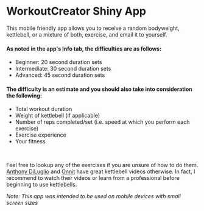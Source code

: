 # WorkoutCreator Shiny App

This mobile friendly app allows you to receive a random bodyweight, kettlebell, or a mixture of both, exercise, and email it to yourself.

#### As noted in the app's Info tab, the difficulties are as follows:
* Beginner: 20 second duration sets
* Intermediate: 30 second duration sets
* Advanced: 45 second duration sets

#### The difficulty is an estimate and you should also take into consideration the following:
* Total workout duration
* Weight of kettlebell (if applicable)
* Number of reps completed/set (i.e. speed at which you perform each exercise)
* Exercise experience
* Your fitness

<br>

Feel free to lookup any of the exercises if you are unsure of how to do them. [Anthony DiLuglio](https://www.youtube.com/user/aosjeff/search?query=kettlebell) and [Onnit](https://www.youtube.com/user/OnnitLabs/search?query=kettlebell) have great kettlebell videos otherwise. In fact, I recommend to watch their videos or learn from a professional before beginning to use kettlebells.

_Note: This app was intended to be used on mobile devices with small screen sizes_
